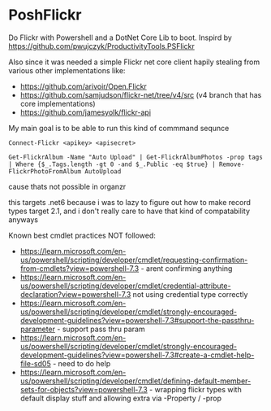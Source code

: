 # PoshFlickr
Do Flickr with Powershell and a DotNet Core Lib to boot.  Inspird by https://github.com/pwujczyk/ProductivityTools.PSFlickr

Also since it was needed a simple Flickr net core client hapily stealing from various other implementations like:
* https://github.com/arivoir/Open.Flickr
* https://github.com/samjudson/flickr-net/tree/v4/src (v4 branch that has core implementations)
* https://github.com/jamesyolk/flickr-api

My main goal is to be able to run this kind of commmand sequnce

```
Connect-Flickr <apikey> <apisecret>

Get-FlickrAlbum -Name "Auto Upload" | Get-FlickrAlbumPhotos -prop tags | Where {$_.Tags.length -gt 0 -and $_.Public -eq $true} | Remove-FlickrPhotoFromAlbum AutoUpload
```

cause thats not possible in organzr

this targets .net6 because i was to lazy to figure out how to make record types target 2.1, and i don't really care to have that kind of compatability anyways


Known best cmdlet practices NOT followed:
* https://learn.microsoft.com/en-us/powershell/scripting/developer/cmdlet/requesting-confirmation-from-cmdlets?view=powershell-7.3 - arent confirming anything
* https://learn.microsoft.com/en-us/powershell/scripting/developer/cmdlet/credential-attribute-declaration?view=powershell-7.3 not using credential type correctly
* https://learn.microsoft.com/en-us/powershell/scripting/developer/cmdlet/strongly-encouraged-development-guidelines?view=powershell-7.3#support-the-passthru-parameter - support pass thru param
* https://learn.microsoft.com/en-us/powershell/scripting/developer/cmdlet/strongly-encouraged-development-guidelines?view=powershell-7.3#create-a-cmdlet-help-file-sd05 - need to do help
* https://learn.microsoft.com/en-us/powershell/scripting/developer/cmdlet/defining-default-member-sets-for-objects?view=powershell-7.3 - wrapping flickr types with default display stuff and allowing extra via -Property / -prop
